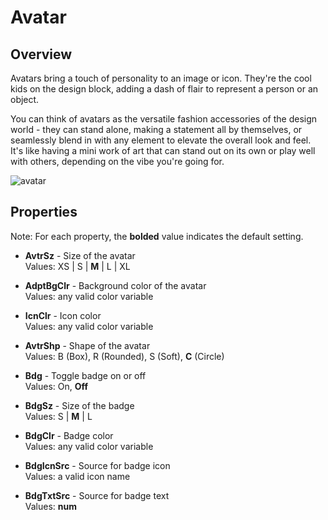 # Avatar

## Overview
Avatars bring a touch of personality to an image or icon. They're the cool kids on the design block, adding a dash of flair to represent a person or an object.

You can think of avatars as the versatile fashion accessories of the design world - they can stand alone, making a statement all by themselves, or seamlessly blend in with any element to elevate the overall look and feel. It's like having a mini work of art that can stand out on its own or play well with others, depending on the vibe you're going for.

![avatar](https://github.com/user-attachments/assets/3f427a0c-0ec3-4c5d-92d9-b681c7dc9504)


## Properties
Note: For each property, the **bolded** value indicates the default setting.

- **AvtrSz** - Size of the avatar  
  Values: XS | S | **M** | L | XL

- **AdptBgClr** - Background color of the avatar  
  Values: any valid color variable

- **IcnClr** - Icon color  
  Values: any valid color variable

- **AvtrShp** - Shape of the avatar  
  Values: B (Box), R (Rounded), S (Soft), **C** (Circle)

- **Bdg** - Toggle badge on or off  
  Values: On, **Off**

- **BdgSz** - Size of the badge  
  Values: S | **M** | L

- **BdgClr** - Badge color  
  Values: any valid color variable

- **BdgIcnSrc** - Source for badge icon  
  Values: a valid icon name

- **BdgTxtSrc** - Source for badge text  
  Values: **num**
